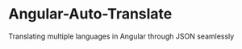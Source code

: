 Angular-Auto-Translate
======================

Translating multiple languages in Angular through JSON seamlessly
